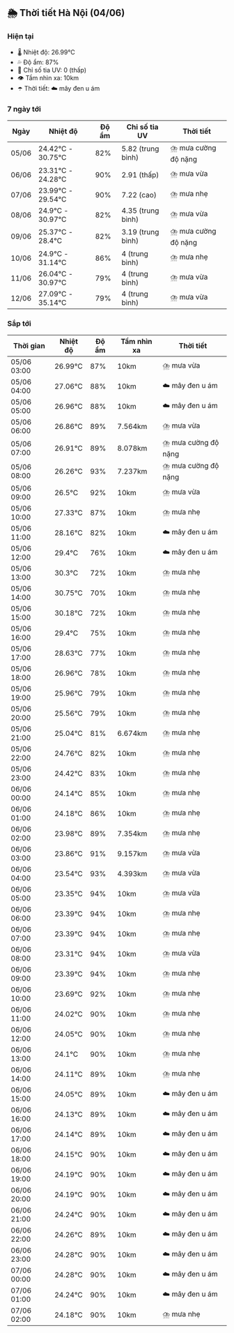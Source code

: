 ## 🌦️ Thời tiết Hà Nội (04/06)

### Hiện tại

- 🌡️ Nhiệt độ: 26.99℃
- 💦 Độ ẩm: 87%
- 🌟 Chỉ số tia UV: 0 (thấp)
- 👁️ Tầm nhìn xa: 10km
- ☂️ Thời tiết: ☁️ mây đen u ám

### 7 ngày tới

| Ngày | Nhiệt độ | Độ ẩm | Chỉ số tia UV | Thời tiết |
| --- | --- | --- | --- | --- |
| 05/06 | 24.42℃ - 30.75℃ | 82% | 5.82 (trung bình) | ⛈️ mưa cường độ nặng |
| 06/06 | 23.31℃ - 24.28℃ | 90% | 2.91 (thấp) | ⛈️ mưa vừa |
| 07/06 | 23.99℃ - 29.54℃ | 90% | 7.22 (cao) | ⛈️ mưa nhẹ |
| 08/06 | 24.9℃ - 30.97℃ | 82% | 4.35 (trung bình) | ⛈️ mưa vừa |
| 09/06 | 25.37℃ - 28.4℃ | 82% | 3.19 (trung bình) | ⛈️ mưa cường độ nặng |
| 10/06 | 24.9℃ - 31.14℃ | 86% | 4 (trung bình) | ⛈️ mưa nhẹ |
| 11/06 | 26.04℃ - 30.97℃ | 79% | 4 (trung bình) | ⛈️ mưa vừa |
| 12/06 | 27.09℃ - 35.14℃ | 79% | 4 (trung bình) | ⛈️ mưa vừa |

### Sắp tới

| Thời gian | Nhiệt độ | Độ ẩm | Tầm nhìn xa | Thời tiết |
| --- | --- | --- | --- | --- |
| 05/06 03:00 | 26.99℃ | 87% | 10km | ⛈️ mưa vừa |
| 05/06 04:00 | 27.06℃ | 88% | 10km | ☁️ mây đen u ám |
| 05/06 05:00 | 26.96℃ | 88% | 10km | ☁️ mây đen u ám |
| 05/06 06:00 | 26.86℃ | 89% | 7.564km | ⛈️ mưa vừa |
| 05/06 07:00 | 26.91℃ | 89% | 8.078km | ⛈️ mưa cường độ nặng |
| 05/06 08:00 | 26.26℃ | 93% | 7.237km | ⛈️ mưa cường độ nặng |
| 05/06 09:00 | 26.5℃ | 92% | 10km | ⛈️ mưa vừa |
| 05/06 10:00 | 27.33℃ | 87% | 10km | ⛈️ mưa nhẹ |
| 05/06 11:00 | 28.16℃ | 82% | 10km | ☁️ mây đen u ám |
| 05/06 12:00 | 29.4℃ | 76% | 10km | ☁️ mây đen u ám |
| 05/06 13:00 | 30.3℃ | 72% | 10km | ⛈️ mưa nhẹ |
| 05/06 14:00 | 30.75℃ | 70% | 10km | ⛈️ mưa nhẹ |
| 05/06 15:00 | 30.18℃ | 72% | 10km | ⛈️ mưa nhẹ |
| 05/06 16:00 | 29.4℃ | 75% | 10km | ⛈️ mưa nhẹ |
| 05/06 17:00 | 28.63℃ | 77% | 10km | ⛈️ mưa nhẹ |
| 05/06 18:00 | 26.96℃ | 78% | 10km | ⛈️ mưa nhẹ |
| 05/06 19:00 | 25.96℃ | 79% | 10km | ⛈️ mưa nhẹ |
| 05/06 20:00 | 25.56℃ | 79% | 10km | ⛈️ mưa nhẹ |
| 05/06 21:00 | 25.04℃ | 81% | 6.674km | ⛈️ mưa nhẹ |
| 05/06 22:00 | 24.76℃ | 82% | 10km | ⛈️ mưa nhẹ |
| 05/06 23:00 | 24.42℃ | 83% | 10km | ⛈️ mưa nhẹ |
| 06/06 00:00 | 24.14℃ | 85% | 10km | ⛈️ mưa nhẹ |
| 06/06 01:00 | 24.18℃ | 86% | 10km | ⛈️ mưa nhẹ |
| 06/06 02:00 | 23.98℃ | 89% | 7.354km | ⛈️ mưa nhẹ |
| 06/06 03:00 | 23.86℃ | 91% | 9.157km | ⛈️ mưa vừa |
| 06/06 04:00 | 23.54℃ | 93% | 4.393km | ⛈️ mưa vừa |
| 06/06 05:00 | 23.35℃ | 94% | 10km | ⛈️ mưa vừa |
| 06/06 06:00 | 23.39℃ | 94% | 10km | ⛈️ mưa nhẹ |
| 06/06 07:00 | 23.39℃ | 94% | 10km | ⛈️ mưa nhẹ |
| 06/06 08:00 | 23.31℃ | 94% | 10km | ⛈️ mưa vừa |
| 06/06 09:00 | 23.39℃ | 94% | 10km | ⛈️ mưa nhẹ |
| 06/06 10:00 | 23.69℃ | 92% | 10km | ⛈️ mưa nhẹ |
| 06/06 11:00 | 24.02℃ | 90% | 10km | ⛈️ mưa nhẹ |
| 06/06 12:00 | 24.05℃ | 90% | 10km | ⛈️ mưa nhẹ |
| 06/06 13:00 | 24.1℃ | 90% | 10km | ⛈️ mưa nhẹ |
| 06/06 14:00 | 24.11℃ | 89% | 10km | ⛈️ mưa nhẹ |
| 06/06 15:00 | 24.05℃ | 89% | 10km | ☁️ mây đen u ám |
| 06/06 16:00 | 24.13℃ | 89% | 10km | ☁️ mây đen u ám |
| 06/06 17:00 | 24.14℃ | 89% | 10km | ☁️ mây đen u ám |
| 06/06 18:00 | 24.15℃ | 90% | 10km | ☁️ mây đen u ám |
| 06/06 19:00 | 24.19℃ | 90% | 10km | ☁️ mây đen u ám |
| 06/06 20:00 | 24.19℃ | 90% | 10km | ☁️ mây đen u ám |
| 06/06 21:00 | 24.24℃ | 90% | 10km | ☁️ mây đen u ám |
| 06/06 22:00 | 24.26℃ | 89% | 10km | ☁️ mây đen u ám |
| 06/06 23:00 | 24.28℃ | 90% | 10km | ☁️ mây đen u ám |
| 07/06 00:00 | 24.28℃ | 90% | 10km | ☁️ mây đen u ám |
| 07/06 01:00 | 24.24℃ | 90% | 10km | ☁️ mây đen u ám |
| 07/06 02:00 | 24.18℃ | 90% | 10km | ⛈️ mưa nhẹ |
